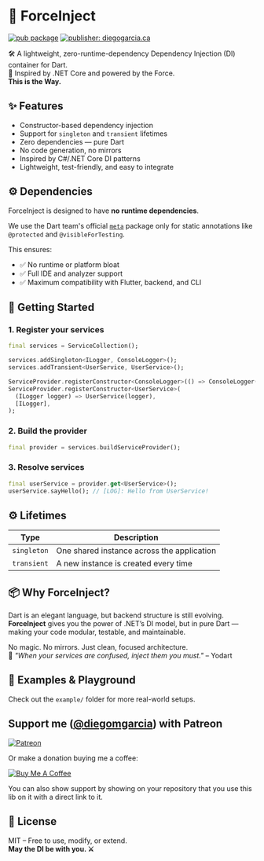 # 🔌 ForceInject
[![pub package](https://img.shields.io/pub/v/force_inject.svg)](https://pub.dev/packages/force_inject)
[![publisher: diegogarcia.ca](https://img.shields.io/badge/publisher-diegogarcia.ca-blue)](https://pub.dev/publishers/diegogarcia.ca)


🛠️ A lightweight, zero-runtime-dependency Dependency Injection (DI) container for Dart.  
🌌 Inspired by .NET Core and powered by the Force.  
**This is the Way.**


## ✨ Features

- Constructor-based dependency injection
- Support for `singleton` and `transient` lifetimes
- Zero dependencies — pure Dart
- No code generation, no mirrors
- Inspired by C#/.NET Core DI patterns
- Lightweight, test-friendly, and easy to integrate

## ⚙️ Dependencies

ForceInject is designed to have **no runtime dependencies**.

We use the Dart team's official [`meta`](https://pub.dev/packages/meta) package only for static annotations like `@protected` and `@visibleForTesting`.

This ensures:
- ✅ No runtime or platform bloat
- ✅ Full IDE and analyzer support
- ✅ Maximum compatibility with Flutter, backend, and CLI

## 🚀 Getting Started

### 1. Register your services

```dart
final services = ServiceCollection();

services.addSingleton<ILogger, ConsoleLogger>();
services.addTransient<UserService, UserService>();

ServiceProvider.registerConstructor<ConsoleLogger>(() => ConsoleLogger(), []);
ServiceProvider.registerConstructor<UserService>(
  (ILogger logger) => UserService(logger),
  [ILogger],
);
```

### 2. Build the provider

```dart
final provider = services.buildServiceProvider();
```

### 3. Resolve services

```dart
final userService = provider.get<UserService>();
userService.sayHello(); // [LOG]: Hello from UserService!
```


## ⚙️ Lifetimes

| Type        | Description                                |
|-------------|--------------------------------------------|
| `singleton` | One shared instance across the application |
| `transient` | A new instance is created every time       |


## 📦 Why ForceInject?

Dart is an elegant language, but backend structure is still evolving.  
**ForceInject** gives you the power of .NET’s DI model, but in pure Dart — making your code modular, testable, and maintainable.

No magic. No mirrors. Just clean, focused architecture.  
💬 *"When your services are confused, inject them you must."* – Yodart


## 🧪 Examples & Playground

Check out the `example/` folder for more real-world setups.


## Support me ([@diegomgarcia](https://github.com/diegomgarcia)) with Patreon

[![Patreon](https://c5.patreon.com/external/logo/become_a_patron_button.png)](https://www.patreon.com/dmgarcia)

Or make a donation buying me a coffee:

[![Buy Me A Coffee](https://user-images.githubusercontent.com/835641/60540201-fcd7fa00-9ce4-11e9-87ec-1e98568e9f58.png)](https://www.buymeacoffee.com/dmgarcia)

You can also show support by showing on your repository that you use this lib on it with a direct link to it.

## 📜 License

MIT – Free to use, modify, or extend.  
**May the DI be with you. ⚔️**
